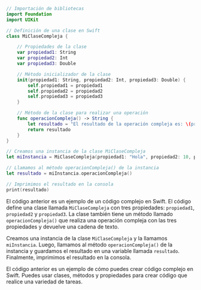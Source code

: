 ```swift
// Importación de bibliotecas
import Foundation
import UIKit

// Definición de una clase en Swift
class MiClaseCompleja {

    // Propiedades de la clase
    var propiedad1: String
    var propiedad2: Int
    var propiedad3: Double

    // Método inicializador de la clase
    init(propiedad1: String, propiedad2: Int, propiedad3: Double) {
        self.propiedad1 = propiedad1
        self.propiedad2 = propiedad2
        self.propiedad3 = propiedad3
    }

    // Método de la clase para realizar una operación
    func operacionCompleja() -> String {
        let resultado = "El resultado de la operación compleja es: \(propiedad1) + \(propiedad2) * \(propiedad3)"
        return resultado
    }
}

// Creamos una instancia de la clase MiClaseCompleja
let miInstancia = MiClaseCompleja(propiedad1: "Hola", propiedad2: 10, propiedad3: 2.5)

// Llamamos al método operacionCompleja() de la instancia
let resultado = miInstancia.operacionCompleja()

// Imprimimos el resultado en la consola
print(resultado)
```

El código anterior es un ejemplo de un código complejo en Swift. El código define una clase llamada `MiClaseCompleja` con tres propiedades: `propiedad1`, `propiedad2` y `propiedad3`. La clase también tiene un método llamado `operacionCompleja()` que realiza una operación compleja con las tres propiedades y devuelve una cadena de texto.

Creamos una instancia de la clase `MiClaseCompleja` y la llamamos `miInstancia`. Luego, llamamos al método `operacionCompleja()` de la instancia y guardamos el resultado en una variable llamada `resultado`. Finalmente, imprimimos el resultado en la consola.

El código anterior es un ejemplo de cómo puedes crear código complejo en Swift. Puedes usar clases, métodos y propiedades para crear código que realice una variedad de tareas.